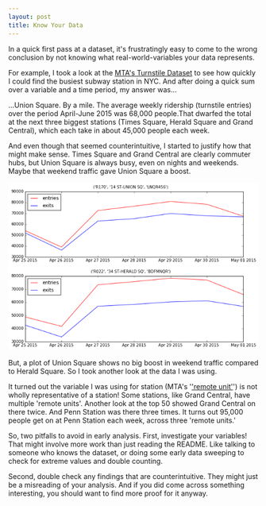```yaml
---
layout: post
title: Know Your Data
---
```


In a quick first pass at a dataset, it's frustratingly easy to come to the wrong conclusion by not knowing what real-world-variables your data represents.

For example, I took a look at the [MTA's Turnstile Dataset](http://web.mta.info/developers/turnstile.html) to see how quickly I could find the busiest subway station in NYC. And after doing a quick sum over a variable and a time period, my answer was...

...Union Square. By a mile. The average weekly ridership (turnstile entries) over the period April-June 2015 was 68,000 people.That dwarfed the total at the next three biggest stations (Times Square, Herald Square and Grand Central), which each take in about 45,000 people each week.

And even though that seemed counterintuitive, I started to justify how that might make sense. Times Square and Grand Central are clearly commuter hubs, but Union Square is always busy, even on nights and weekends. Maybe that weekend traffic gave Union Square a boost.

![Union Square Ridership, April 2015](/images/unionsq_ridership_201504.png "Union Square Ridership, April 2015")
![Herald Square Ridership, April 2015](/images/heraldsq_ridership_201504.png "Union Square Ridership, April 2015")

But, a plot of Union Square shows no big boost in weekend traffic compared to Herald Square. So I took another look at the data I was using.

It turned out the variable I was using for station (MTA's '['remote unit'](http://web.mta.info/developers/resources/nyct/turnstile/ts_Field_Description.txt)') is not wholly representative of a station! Some stations, like Grand Central, have multiple 'remote units'. Another look at the top 50 showed Grand Central on there twice. And Penn Station was there three times. It turns out 95,000 people get on at Penn Station each week, across three 'remote units.'

So, two pitfalls to avoid in early analysis. First, investigate your variables! That might involve more work than just reading the README. Like talking to someone who knows the dataset, or doing some early data sweeping to check for extreme values and double counting.

Second, double check any findings that are counterintuitive. They might just be a misreading of your analysis. And if you did come across something interesting, you should want to find more proof for it anyway. 
